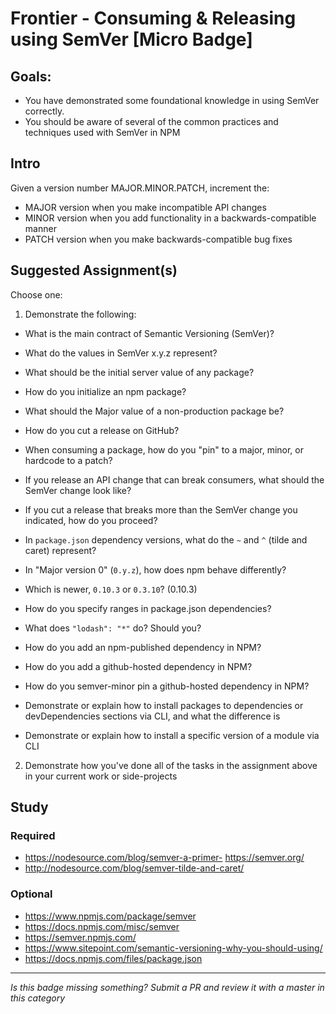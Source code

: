 # Frontier - Consuming & Releasing using SemVer [Micro Badge]

## Goals:

* You have demonstrated some foundational knowledge in using SemVer correctly.
* You should be aware of several of the common practices and techniques used with SemVer in NPM

## Intro

Given a version number MAJOR.MINOR.PATCH, increment the:

* MAJOR version when you make incompatible API changes
* MINOR version when you add functionality in a backwards-compatible manner
* PATCH version when you make backwards-compatible bug fixes

## Suggested Assignment(s)

Choose one:

1. Demonstrate the following:

* What is the main contract of Semantic Versioning (SemVer)?
* What do the values in SemVer x.y.z represent?
* What should be the initial server value of any package?
* How do you initialize an npm package?
* What should the Major value of a non-production package be?
* How do you cut a release on GitHub?
* When consuming a package, how do you "pin" to a major, minor, or hardcode to a patch?
* If you release an API change that can break consumers, what should the SemVer change look like?
* If you cut a release that breaks more than the SemVer change you indicated, how do you proceed?
* In `package.json` dependency versions, what do the `~` and `^` (tilde and caret) represent?
* In "Major version 0" (`0.y.z`), how does npm behave differently?
* Which is newer, `0.10.3` or `0.3.10`? (0.10.3)
* How do you specify ranges in package.json dependencies?
* What does `"lodash": "*"` do? Should you?
* How do you add an npm-published dependency in NPM?
* How do you add a github-hosted dependency in NPM?
* How do you semver-minor pin a github-hosted dependency in NPM?

* Demonstrate or explain how to install packages to dependencies or devDependencies sections via CLI, and what the difference is
* Demonstrate or explain how to install a specific version of a module via CLI

2. Demonstrate how you've done all of the tasks in the assignment above in your current work or side-projects

## Study

### Required

* https://nodesource.com/blog/semver-a-primer- https://semver.org/
* http://nodesource.com/blog/semver-tilde-and-caret/

### Optional

* https://www.npmjs.com/package/semver
* https://docs.npmjs.com/misc/semver
* https://semver.npmjs.com/
* https://www.sitepoint.com/semantic-versioning-why-you-should-using/
* https://docs.npmjs.com/files/package.json

---

_Is this badge missing something? Submit a PR and review it with a master in this category_
